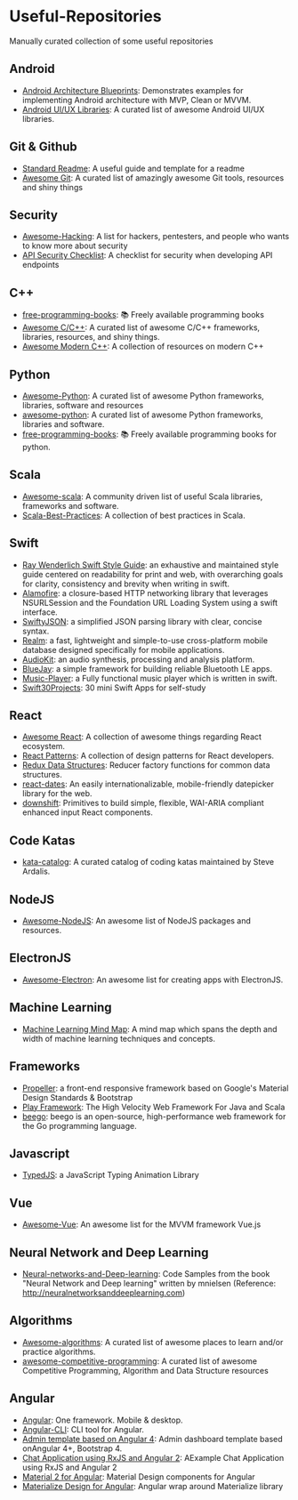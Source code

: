 # Useful-Repositories
Manually curated collection of some useful repositories

## Android ##
* [Android Architecture Blueprints](https://github.com/googlesamples/android-architecture): Demonstrates examples for implementing Android architecture with MVP, Clean or MVVM.
* [Android UI/UX Libraries](https://github.com/wasabeef/awesome-android-ui): A curated list of awesome Android UI/UX libraries.

## Git & Github
* [Standard Readme](https://github.com/RichardLitt/standard-readme): A useful guide and template for a readme
* [Awesome Git](https://github.com/dictcp/awesome-git): A curated list of amazingly awesome Git tools, resources and shiny things

## Security
* [Awesome-Hacking](https://github.com/Hack-with-Github/Awesome-Hacking): A list for hackers, pentesters, and people who wants to know more about security
* [API Security Checklist](https://github.com/shieldfy/API-Security-Checklist): A checklist for security when developing API endpoints

## C++
* [free-programming-books](https://github.com/EbookFoundation/free-programming-books/blob/master/free-programming-books.md#c-1): 📚 Freely available programming books
* [Awesome C/C++](https://github.com/fffaraz/awesome-cpp): A curated list of awesome C/C++ frameworks, libraries, resources, and shiny things. 
* [Awesome Modern C++](https://github.com/rigtorp/awesome-modern-cpp): A collection of resources on modern C++

## Python
* [Awesome-Python](https://github.com/vinta/awesome-python): A curated list of awesome Python frameworks, libraries, software and resources
* [awesome-python](https://github.com/uhub/awesome-python): A curated list of awesome Python frameworks, libraries and software.
* [free-programming-books](https://github.com/EbookFoundation/free-programming-books/blob/master/free-programming-books.md#python): 📚 Freely available programming books for python.

## Scala
* [Awesome-scala](https://github.com/lauris/awesome-scala): A community driven list of useful Scala libraries, frameworks and software.
* [Scala-Best-Practices](https://github.com/alexandru/scala-best-practices): A collection of best practices in Scala.

## Swift
* [Ray Wenderlich Swift Style Guide](https://github.com/raywenderlich/swift-style-guide): an exhaustive and maintained style guide centered on readability for print and web, with overarching goals for clarity, consistency and brevity when writing in swift.  
* [Alamofire](https://github.com/Alamofire/Alamofire): a closure-based HTTP networking library that leverages NSURLSession and the Foundation URL Loading System using a swift interface.
* [SwiftyJSON](https://github.com/SwiftyJSON/SwiftyJSON): a simplified JSON parsing library with clear, concise syntax.
* [Realm](https://github.com/realm/realm-cocoa): a fast, lightweight and simple-to-use cross-platform mobile database designed specifically for mobile applications.
* [AudioKit](https://github.com/audiokit/AudioKit): an audio synthesis, processing and analysis platform.
* [BlueJay](https://github.com/steamclock/bluejay): a simple framework for building reliable Bluetooth LE apps.
* [Music-Player](https://github.com/bpolat/Music-Player): a Fully functional music player which is written in swift.
* [Swift30Projects](https://github.com/soapyigu/Swift30Projects): 30 mini Swift Apps for self-study

## React
* [Awesome React](https://github.com/enaqx/awesome-react): A collection of awesome things regarding React ecosystem.
* [React Patterns](https://github.com/chantastic/reactpatterns.com): A collection of design patterns for React developers.
* [Redux Data Structures](https://github.com/adrienjt/redux-data-structures): Reducer factory functions for common data structures.
* [react-dates](https://github.com/airbnb/react-dates): An easily internationalizable, mobile-friendly datepicker library for the web.
* [downshift](https://github.com/paypal/downshift): Primitives to build simple, flexible, WAI-ARIA compliant enhanced input React components.

## Code Katas
* [kata-catalog](https://github.com/ardalis/kata-catalog): A curated catalog of coding katas maintained by Steve Ardalis.

## NodeJS 
* [Awesome-NodeJS](https://github.com/sindresorhus/awesome-nodejs): An awesome list of NodeJS packages and resources. 

## ElectronJS
* [Awesome-Electron](https://github.com/sindresorhus/awesome-electron): An awesome list for creating apps with ElectronJS.

## Machine Learning 
* [Machine Learning Mind Map](https://github.com/dformoso/machine-learning-mindmap): A mind map which spans the depth and width of machine learning techniques and concepts. 

## Frameworks
* [Propeller](https://github.com/digicorp/propeller): a front-end responsive framework based on Google's Material Design Standards & Bootstrap
* [Play Framework](https://github.com/playframework/playframework): The High Velocity Web Framework For Java and Scala
* [beego](https://github.com/astaxie/beego): beego is an open-source, high-performance web framework for the Go programming language.

## Javascript
* [TypedJS](https://github.com/mattboldt/typed.js): a JavaScript Typing Animation Library

## Vue
* [Awesome-Vue](https://github.com/vuejs/awesome-vue): An awesome list for the MVVM framework Vue.js

## Neural Network and Deep Learning
* [Neural-networks-and-Deep-learning](https://github.com/mnielsen/neural-networks-and-deep-learning): Code Samples from the book "Neural Network and Deep learning" written by mnielsen (Reference: http://neuralnetworksanddeeplearning.com)

## Algorithms
* [Awesome-algorithms](https://github.com/tayllan/awesome-algorithms): A curated list of awesome places to learn and/or practice algorithms.
* [awesome-competitive-programming](https://github.com/lnishan/awesome-competitive-programming): A curated list of awesome Competitive Programming, Algorithm and Data Structure resources

## Angular
* [Angular](https://github.com/angular/angular): One framework. Mobile & desktop. 
* [Angular-CLI](https://github.com/angular/angular-cli): CLI tool for Angular. 
* [Admin template based on Angular 4](https://github.com/akveo/ngx-admin): Admin dashboard template based onAngular 4+, Bootstrap 4. 
* [Chat Application using RxJS and Angular 2](https://github.com/ng-book/angular2-rxjs-chat): AExample Chat Application using RxJS and Angular 2
* [Material 2 for Angular](https://github.com/angular/material2): Material Design components for Angular
* [Materialize Design for Angular](https://github.com/sherweb/ng2-materialize): Angular wrap around Materialize library
